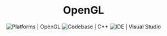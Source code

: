 <p align="center">
  <a>
    <h1 align="center">OpenGL</h1>
  </a>
</p>

<p align="center">
  <a aria-label="Platforms">
    <img alt="Platforms | OpenGL" src="https://img.shields.io/badge/Platforms%20%7C%20OpenGL-333333?style=for-the-badge&logo=opengl">
  </a>
 <a aria-label="Codebase">
    <img alt="Codebase | C++" src="https://img.shields.io/badge/-Codebase%20%7C%20C++-333333?style=for-the-badge&logo=cplusplus">
  </a>
  <a aria-label="IDE">
    <img alt="IDE | Visual Studio" src="https://img.shields.io/badge/-IDE%20%7C%20Visual%20Studio-333333?style=for-the-badge&logo=Visual-Studio">
  </a>
</p>
